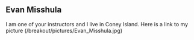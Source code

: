 ## Evan Misshula
I am one of your instructors and I live in Coney Island.
Here is a link to my picture (/breakout/pictures/Evan_Misshula.jpg)
